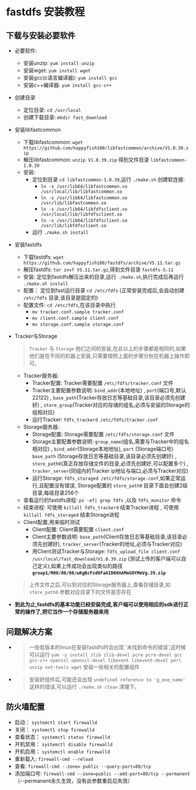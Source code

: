 # fastdfs 安装教程

## 下载与安装必要软件

- 必要软件:
  - 安装unzip: `yum install unzip`
  - 安装wget: `yum install wget`
  - 安装gcc(c语言编译器): `yum install gcc`
  - 安装c++编译器: `yum install gcc-c++`

- 创建目录
  
  - 定位目录: `cd /usr/local`
  - 创建下载目录: `mkdir fast_download`

- 安装libfastcommon
  
  - 下载libfastcommon: `wget https://github.com/happyfish100/libfastcommon/archive/V1.0.39.zip`
  - 解压libfastcommon: `unzip V1.0.39.zip` 得到文件目录 `libfastcommon-1.0.39`
  - 安装:
    - 定位到目录 `cd libfastcommon-1.0.39`,运行 `./make.sh`
    创建软连接:
      - `ln -s /usr/lib64/libfastcommon.so /usr/local/lib/libfastcommon.so`
      - `ln -s /usr/lib64/libfastcommon.so /usr/lib/libfastcommon.so`
      - `ln -s /usr/lib64/libfdfsclient.so /usr/local/lib/libfdfsclient.so`
      - `ln -s /usr/lib64/libfdfsclient.so /usr/lib/libfdfsclient.so`
    - 运行 `./make.sh install`

- 安装fastdfs

  - 下载fastdfs: `wget https://github.com/happyfish100/fastdfs/archive/V5.11.tar.gz`
  - 解压fastdfs: `tar zxvf V5.11.tar.gz`,得到文件目录 `fastdfs-5.11`
  - 安装: 定位到fastdfs解压出来的目录,运行 `./make.sh`,执行完成后再运行 `./make.sh install`
  - 配置： 定位到fast运行目录 `cd /etc/fdfs` (正常安装完成后,会自动创建 `/etc/fdfs` 目录,该目录是固定的)
  - 配置文件: `cd /etc/fdfs`,在该目录中执行
    - `mv tracker.conf.sample tracker.conf`
    - `mv client.conf.sample client.conf`
    - `mv storage.conf.sample storage.conf`
  
- Tracker与Storage
  > `Tracker` 与 `Storage` 他们之间的安装,在此以上的步骤都是相同的,如果他们是在不同的机器上安装,只需要按照上面的步骤分别在机器上操作即可。
  - Tracker服务器:
    - Tracker配置: Tracker需要配置 `/etc/fdfs/tracker.conf` 文件
    - Tracker主要配置参数说明: `bind_addr`(本地地址) , `port`(端口号,默认22122) , `base_path`(Tracker存放日志等基础目录,该目录必须先创建好) , `store_group`(Tracker对应的存储的组名,必须与安装的Storage的组相对应)
    - 运行Tracker: `fdfs_trackerd /etc/fdfs/tracker.conf`
  - Storage服务器:
    - Storage配置: Storage需要配置 `/etc/fdfs/storage.conf` 文件
    - Storage主要配置参数说明: `group_name`(组名,需要与Tracker中的组名相对应) , `bind_addr`(Storage本地地址), `port` (Storage端口号) `base_path` (Storage存放日志等基础目录,该目录必须先创建好) , `store_path0`(真正存放存储文件的目录,必须先创建好,可以配置多个) , `tracker_server`(同组内的Tracker ip地址与端口,必须与Tracker对应)
    - 运行Storage: `fdfs_storaged /etc/fdfs/storage.conf`,如果正常运行,且配置没有错误, Storage配置的 `store_path0` 目录下面会创建2级目录,每级目录256个
  - 查看运行的fastdfs进程: `ps -ef| grep fdfs` ,以及 `fdfs_monitor` 命令
  - 结束进程: 可使用 `killall fdfs_trackerd` 结束Tracker进程 , 可使用 `killall fdfs_storaged` 结束Storage进程
  - Client配置,用来临时测试
    - Client配置: Client需要配置 `client.conf`
    - Client主要参数说明:  `base_path`(Client存放日志等基础目录,该目录必须先创建好), `tracker_server`(Tracker的地址,必须与Tracker对应)
    - 用Client测试Tracker与Storage: `fdfs_upload_file client.conf /usr/local/fast_download/V1.0.39.zip` (测试上传的客户端可以自己定义),如果上传成功会出现类似的路径  **`group1/M00/00/00/wKgBcFzd0FaAID6HAAMmG0YMmVg.39.zip`**
  
  > 上传文件之后,可以到对应的Storage服务器上,查看存储目录,如 `store_path0` 参数对应目录下的文件是否存在

- **到此为止,fastdfs的基本功能已经安装完成,客户端可以使用相应的sdk进行正常的操作了,把它当作一个存储服务器来用**

## 问题解决方案

- > 一些低版本的linux在安装fastdfs时会出现 '未找到命令的错误',这时候可以运行 `yum -y install zlib zlib-devel pcre pcre-devel gcc gcc-c++ openssl openssl-devel libevent libevent-devel perl unzip net-tools wget` 安装一些相关的配置组件

- >安装好组件后,可能还会出现 `undefined reference to 'g_exe_name'` 这样的错误,可以运行 `./make.sh clean` 清理下。

## 防火墙配置

- 启动： `systemctl start firewalld`
- 关闭： `systemctl stop firewalld`
- 查看状态： `systemctl status firewalld`
- 开机禁用： `systemctl disable firewalld`
- 开机启用： `systemctl enable firewalld`
- 重新载入:  `firewall-cmd --reload`
- 查看:  `firewall-cmd --zone= public --query-port=80/tcp`
- 添加端口号:  `firewall-cmd --zone=public --add-port=80/tcp --permanent`    （--permanent永久生效，没有此参数重启后失效）
